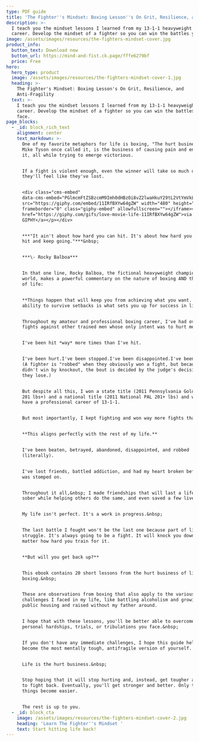 ```yaml
---
type: PDF guide
title: 'The Fighter''s Mindset: Boxing Lesson''s On Grit, Resilience, and Anti-Fragility'
description: >-
  I teach you the mindset lessons I learned from my 13-1-1 heavyweight boxing
  career. Develop the mindset of a fighter so you can win the battles you face. 
image: /assets/images/resources/the-fighters-mindset-cover.jpg
product_info:
  button_text: Download now
  button_url: https://mind-and-fist.ck.page/fffe6279bf
  price: Free
hero:
  hero_type: product
  image: /assets/images/resources/the-fighters-mindset-cover-1.jpg
  heading: >-
    The Fighter's Mindset: Boxing Lesson's On Grit, Resilience, and
    Anti-Fragility
  text: >-
    I teach you the mindset lessons I learned from my 13-1-1 heavyweight boxing
    career. Develop the mindset of a fighter so you can win the battles you
    face. 
page_blocks:
  - _id: block_rich_text
    alignment: center
    text_markdown: >-
      One of my favorite metaphors for life is boxing, "The hurt business," as
      Mike Tyson once called it, is the business of causing pain and enduring
      it, all while trying to emerge victorious.


      If a fight is violent enough, even the winner will take so much damage
      they'll feel like they've lost.


      <div class="cms-embed"
      data-cms-embed="PGlmcmFtZSBzcmM9Imh0dHBzOi8vZ2lwaHkuY29tL2VtYmVkLzExSVJmQlhZdzY0Z1pXIiB3aWR0aD0iNDgwIiBoZWlnaHQ9IjI3MCIgZnJhbWVib3JkZXI9IjAiIGNsYXNzPSJnaXBoeS1lbWJlZCIgYWxsb3dmdWxsc2NyZWVuPjwvaWZyYW1lPjxwPjxhIGhyZWY9Imh0dHBzOi8vZ2lwaHkuY29tL2dpZnMvbG92ZS1tb3ZpZS1saWZlLTExSVJmQlhZdzY0Z1pXIj52aWEgR0lQSFk8L2E+PC9wPg=="><iframe
      src="https://giphy.com/embed/11IRfBXYw64gZW" width="480" height="270"
      frameborder="0" class="giphy-embed" allowfullscreen=""></iframe><p><a
      href="https://giphy.com/gifs/love-movie-life-11IRfBXYw64gZW">via
      GIPHY</a></p></div>


      ***"It ain't about how hard you can hit. It's about how hard you can get
      hit and keep going."***&nbsp;


      ***\- Rocky Balboa***


      In that one line, Rocky Balboa, the fictional heavyweight champion of the
      world, makes a powerful commentary on the nature of boxing AND the essence
      of life:


      **Things happen that will keep you from achieving what you want. The
      ability to survive setbacks is what sets you up for success in life.**


      Throughout my amateur and professional boxing career, I've had over 80
      fights against other trained men whose only intent was to hurt me.


      I've been hit *way* more times than I've hit.


      I've been hurt.I've been stopped.I've been disappointed.I've been "robbed"
      (A fighter is "robbed" when they obviously won a fight, but because they
      didn't win by knockout, the bout is decided by the judge's decision, and
      they lose.)


      But despite all this, I won a state title (2011 Pennsylvania Golden Gloves
      201 lbs+) and a national title (2011 National PAL 201+ lbs) and went on to
      have a professional career of 13-1-1.


      But most importantly, I kept fighting and won way more fights than I lost.


      **This aligns perfectly with the rest of my life.**


      I've been beaten, betrayed, abandoned, disappointed, and robbed
      (literally).


      I've lost friends, battled addiction, and had my heart broken before it
      was stomped on.


      Throughout it all,&nbsp; I made friendships that will last a lifetime, got
      sober while helping others do the same, and even saved a few lives.


      My life isn't perfect. It's a work in progress.&nbsp;


      The last battle I fought won't be the last one because part of life is the
      struggle. It's always going to be a fight. It will knock you down no
      matter how hard you train for it.


      **But will you get back up?**


      This ebook contains 20 short lessons from the hurt business of life and
      boxing.&nbsp;


      These are observations from boxing that also apply to the various
      challenges I faced in my life, like battling alcoholism and growing up in
      public housing and raised without my father around.


      I hope that with these lessons, you'll be better able to overcome any
      personal hardships, trials, or tribulations you face.&nbsp;


      If you don't have any immediate challenges, I hope this guide helps you
      become the most mentally tough, antifragile version of yourself.


      Life is the hurt business.&nbsp;


      Stop hoping that it will stop hurting and, instead, get tougher and learn
      to fight back. Eventually, you'll get stronger and better. Only then will
      things become easier.


      The rest is up to you.
  - _id: block_cta
    image: /assets/images/resources/the-fighters-mindset-cover-2.jpg
    heading: 'Learn The Fighter''s Mindset '
    text: Start hitting life back!
---
```

